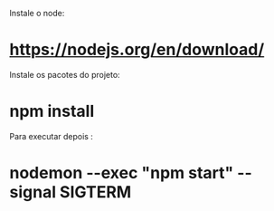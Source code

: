 Instale o node:

# https://nodejs.org/en/download/

Instale os pacotes do projeto:

# npm install

Para executar depois :

# nodemon --exec "npm start" --signal SIGTERM
